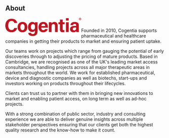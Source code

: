 ## About
<img src="/profile/Cogentia-logo-RED-4-XLARGE-1200x288px.jpg" width="240" align="left" />
<br/>
<p>
Founded in 2010, Cogentia supports pharmaceutical and healthcare companies in getting their products to market and ensuring patient uptake.
</p>
<p>
Our teams work on projects which range from gauging the potential of early discoveries through to adjusting the pricing of mature products. Based in Cambridge, we are recognised as one of the UK's leading market access consultancies, handling projects across all major therapeutic areas in markets throughout the world. We work for established pharmaceutical, device and diagnostic companies as well as biotechs, start-ups and investors working on products throughout their lifecycles.
</p>
<p>
Clients can trust us to partner with them in bringing new innovations to market and enabling patient access, on long term as well as ad-hoc projects.
</p>
With a strong combination of public sector, industry and consulting experience we are able to deliver genuine insights across multiple stakeholder perspectives ensuring that our clients get both the highest quality research and the know-how to make it count.
